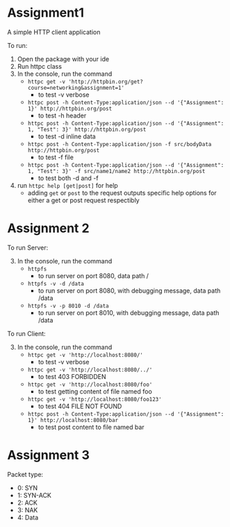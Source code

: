 # Assignment1

A simple HTTP client application

To run:
1. Open the package with your ide
2. Run httpc class
3. In the console, run the command 
   - `httpc get -v 'http://httpbin.org/get?course=networking&assignment=1'`
     - to test -v verbose
   - `httpc post -h Content-Type:application/json --d '{"Assignment": 1}' http://httpbin.org/post`
     - to test -h header
   - `httpc post -h Content-Type:application/json --d '{"Assignment": 1, "Test": 3}' http://httpbin.org/post`
     - to test -d inline data
   - `httpc post -h Content-Type:application/json -f src/bodyData http://httpbin.org/post`
     - to test -f file
   - `httpc post -h Content-Type:application/json --d '{"Assignment": 1, "Test": 3}' -f src/name1/name2 http://httpbin.org/post`
     - to test both -d and -f 
4. run `httpc help [get|post]` for help
    - adding `get` or `post` to the request outputs specific help options for either a get or post request respectibly


# Assignment 2
To run Server:

3. In the console, run the command
    - `httpfs `
        - to run server on port 8080, data path /
    - `httpfs -v -d /data`
        - to run server on port 8080, with debugging message, data path /data
    - `httpfs -v -p 8010 -d /data`
        - to run server on port 8010, with debugging message, data path /data
        
To run Client:

3. In the console, run the command
    - `httpc get -v 'http://localhost:8080/'`
        - to test -v verbose
    - `httpc get -v 'http://localhost:8080/../'`
        - to test 403 FORBIDDEN
    - `httpc get -v 'http://localhost:8080/foo'`
        - to test getting content of file named foo
    - `httpc get -v 'http://localhost:8080/foo123'`
        - to test 404 FILE NOT FOUND
    - `httpc post -h Content-Type:application/json --d '{"Assignment": 1}' http://localhost:8080/bar`
        - to test post content to file named bar

# Assignment 3
Packet type:

- 0: SYN
- 1: SYN-ACK
- 2: ACK
- 3: NAK
- 4: Data